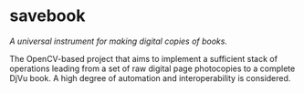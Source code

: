 # savebook

*A universal instrument for making digital copies of books.*

The OpenCV-based project that aims to implement a sufficient stack of
operations leading from a set of raw digital page photocopies to a
complete DjVu book. A high degree of automation and interoperability
is considered.
